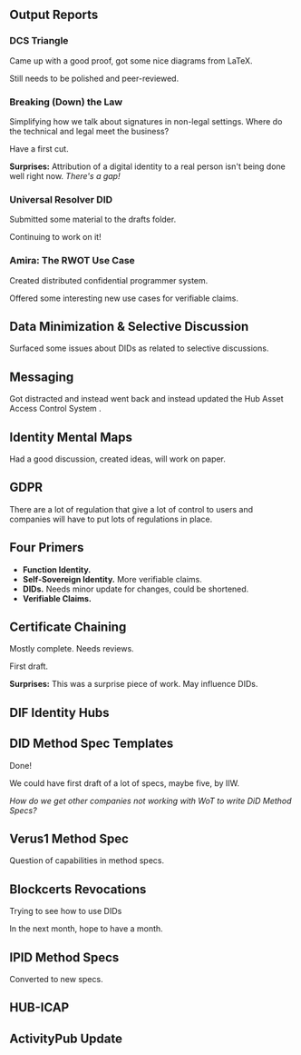 ## Output Reports

### DCS Triangle

Came up with a good proof, got some nice diagrams from LaTeX. 

Still needs to be polished and peer-reviewed.

### Breaking (Down) the Law

Simplifying how we talk about signatures in non-legal settings.
Where do the technical and legal meet the business?

Have a first cut.

**Surprises:** Attribution of a digital identity to a real person isn't being done well right now. _There's a gap!_

### Universal Resolver DID

Submitted some material to the drafts folder.

Continuing to work on it!

### Amira: The RWOT Use Case

Created distributed confidential programmer system.

Offered some interesting new use cases for verifiable claims.

## Data Minimization & Selective Discussion

Surfaced some issues about DIDs as related to selective discussions.

## Messaging

Got distracted and instead went back and instead updated the Hub Asset Access Control System .

## Identity Mental Maps

Had a good discussion, created ideas, will work on paper.

## GDPR

There are a lot of regulation that give a lot of control to users and companies will have to put lots of regulations in place.

## Four Primers

   * **Function Identity.** 
   * **Self-Sovereign Identity.** More verifiable claims.
   * **DIDs.** Needs minor update for changes, could be shortened.
   * **Verifiable Claims.**
   
## Certificate Chaining

Mostly complete. Needs reviews.

First draft.

**Surprises:** This was a surprise piece of work. May influence DIDs. 

## DIF Identity Hubs

## DID Method Spec Templates

Done!

We could have first draft of a lot of specs, maybe five, by IIW.

_How do we get other companies not working with WoT to write DiD Method Specs?_

## Verus1 Method Spec

Question of capabilities in method specs.

## Blockcerts Revocations

Trying to see how to use DIDs 

In the next month, hope to have a month.

## IPID Method Specs

Converted to new specs.

## HUB-ICAP

## ActivityPub Update
